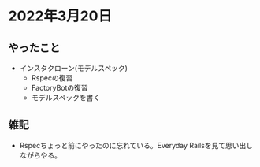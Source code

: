 # 2022年3月20日
## やったこと
- インスタクローン(モデルスペック)
  - Rspecの復習
  - FactoryBotの復習
  - モデルスペックを書く

## 雑記
- Rspecちょっと前にやったのに忘れている。Everyday Railsを見て思い出しながらやる。
